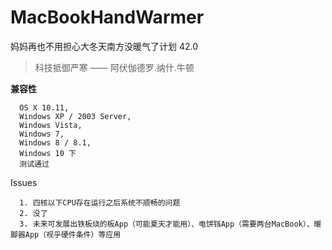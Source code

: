 # MacBookHandWarmer
妈妈再也不用担心大冬天南方没暖气了计划 42.0

>科技抵御严寒 —— 阿伏伽德罗.纳什.牛顿

**兼容性**
```
  OS X 10.11,
  Windows XP / 2003 Server,
  Windows Vista,
  Windows 7,
  Windows 8 / 8.1,
  Windows 10 下
  测试通过
```

Issues
```
  1. 四核以下CPU存在运行之后系统不顺畅的问题
  2. 没了
  3. 未来可发展出铁板烧的板App（可能夏天才能用）、电饼铛App（需要两台MacBook）、暖脚器App（视乎硬件条件）等应用

